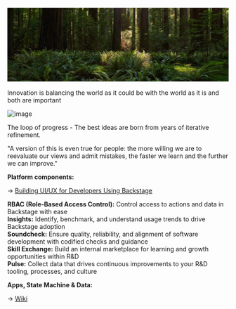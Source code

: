 ![](https://github.com/ankumar/architecture/blob/main/images/product%20development%2C%20change%2C%20and%20improvement.jpeg)

Innovation is balancing the world as it could be with the world as it is and both are important

![image](https://user-images.githubusercontent.com/658791/209478115-2fefbd42-26ce-4552-be01-bdc84a109277.png)

The loop of progress - The best ideas are born from years of iterative refinement.

"A version of this is even true for people: the more willing we are to reevaluate our views and admit mistakes, the faster we learn and the further we can improve."

**Platform components:**  

-> [Building UI/UX for Developers Using Backstage](https://backstage.spotify.com/docs/)  

**RBAC (Role-Based Access Control):** Control access to actions and data in Backstage with ease  
**Insights:** Identify, benchmark, and understand usage trends to drive Backstage adoption  
**Soundcheck:** Ensure quality, reliability, and alignment of software development with codified checks and guidance  
**Skill Exchange:** Build an internal marketplace for learning and growth opportunities within R&D  
**Pulse:** Collect data that drives continuous improvements to your R&D tooling, processes, and culture  

**Apps, State Machine & Data:**  

-> [Wiki](https://github.com/ankumar/Open-software-design/wiki)

 



  

